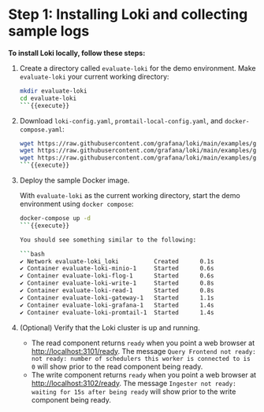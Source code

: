 
# Step 1: Installing Loki and collecting sample logs

**To install Loki locally, follow these steps:**

1. Create a directory called `evaluate-loki` for the demo environment. Make `evaluate-loki` your current working directory:

    ```bash
    mkdir evaluate-loki
    cd evaluate-loki
    ```{{execute}}

2. Download `loki-config.yaml`, `promtail-local-config.yaml`, and `docker-compose.yaml`:

    ```bash
    wget https://raw.githubusercontent.com/grafana/loki/main/examples/getting-started/loki-config.yaml -O loki-config.yaml
    wget https://raw.githubusercontent.com/grafana/loki/main/examples/getting-started/promtail-local-config.yaml -O promtail-local-config.yaml
    wget https://raw.githubusercontent.com/grafana/loki/main/examples/getting-started/docker-compose.yaml -O docker-compose.yaml
    ```{{execute}}

3. Deploy the sample Docker image.

    With `evaluate-loki` as the current working directory, start the demo environment using `docker compose`:

    ```bash
    docker-compose up -d
    ```{{execute}}

    You should see something similar to the following:

    ```bash
    ✔ Network evaluate-loki_loki          Created      0.1s 
    ✔ Container evaluate-loki-minio-1     Started      0.6s 
    ✔ Container evaluate-loki-flog-1      Started      0.6s 
    ✔ Container evaluate-loki-write-1     Started      0.8s 
    ✔ Container evaluate-loki-read-1      Started      0.8s 
    ✔ Container evaluate-loki-gateway-1   Started      1.1s 
    ✔ Container evaluate-loki-grafana-1   Started      1.4s 
    ✔ Container evaluate-loki-promtail-1  Started      1.4s 
    ```

4. (Optional) Verify that the Loki cluster is up and running.
    - The read component returns `ready` when you point a web browser at [http://localhost:3101/ready]({{TRAFFIC_HOST1_3101_ready]}}). The message `Query Frontend not ready: not ready: number of schedulers this worker is connected to is 0` will show prior to the read component being ready.
    - The write component returns `ready` when you point a web browser at [http://localhost:3102/ready]({{TRAFFIC_HOST1_3102/ready]}}). The message `Ingester not ready: waiting for 15s after being ready` will show prior to the write component being ready.



